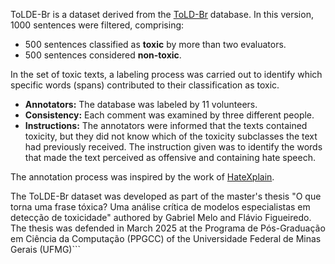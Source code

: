 ToLDE-Br is a dataset derived from the [ToLD-Br](https://github.com/joaoaleite/ToLD-Br) database. In this version, 1000 sentences were filtered, comprising:

* 500 sentences classified as **toxic** by more than two evaluators.
* 500 sentences considered **non-toxic**.


In the set of toxic texts, a labeling process was carried out to identify which specific words (spans) contributed to their classification as toxic.

* **Annotators:** The database was labeled by 11 volunteers.
* **Consistency:** Each comment was examined by three different people.
* **Instructions:** The annotators were informed that the texts contained toxicity, but they did not know which of the toxicity subclasses the text had previously received. The instruction given was to identify the words that made the text perceived as offensive and containing hate speech.

The annotation process was inspired by the work of [HateXplain](https://github.com/hate-alert/HateXplain).

The ToLDE-Br dataset was developed as part of the master's thesis "O que torna uma frase tóxica? Uma análise crítica de modelos especialistas em detecção de toxicidade" authored by Gabriel Melo and  Flávio Figueiredo. The thesis was defended in March 2025 at the  Programa de Pós-Graduação em Ciência da Computação (PPGCC) of the Universidade Federal de Minas Gerais (UFMG)```